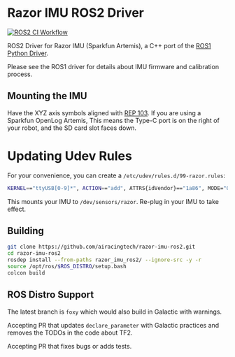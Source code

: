 # Razor IMU ROS2 Driver

[![ROS2 CI Workflow](https://github.com/airacingtech/razor-imu-ros2/actions/workflows/ros2-ci.yml/badge.svg?branch=foxy)](https://github.com/airacingtech/razor-imu-ros2/actions/workflows/ros2-ci.yml)

ROS2 Driver for Razor IMU (Sparkfun Artemis), a C++ port of the [ROS1 Python Driver](https://github.com/ENSTABretagneRobotics/razor_imu_9dof.git).

Please see the ROS1 driver for details about IMU firmware and calibration process.

## Mounting the IMU

Have the XYZ axis symbols aligned with [REP 103](https://www.ros.org/reps/rep-0103.html). If you are using a Sparkfun OpenLog Artemis, This means the Type-C port is on the right of your robot, and the SD card slot faces down.

# Updating Udev Rules

For your convenience, you can create a `/etc/udev/rules.d/99-razor.rules`:

```bash
KERNEL=="ttyUSB[0-9]*", ACTION=="add", ATTRS{idVendor}=="1a86", MODE="0666", GROUP="dialout", SYMLINK+="sensors/razor"
```

This mounts your IMU to `/dev/sensors/razor`. Re-plug in your IMU to take effect. 

## Building

```bash
git clone https://github.com/airacingtech/razor-imu-ros2.git
cd razor-imu-ros2
rosdep install --from-paths razor_imu_ros2/ --ignore-src -y -r
source /opt/ros/$ROS_DISTRO/setup.bash
colcon build
```

## ROS Distro Support

The latest branch is `foxy` which would also build in Galactic with warnings.

Accepting PR that updates `declare_parameter` with Galactic practices and removes the TODOs in the code about TF2.

Accepting PR that fixes bugs or adds tests.

